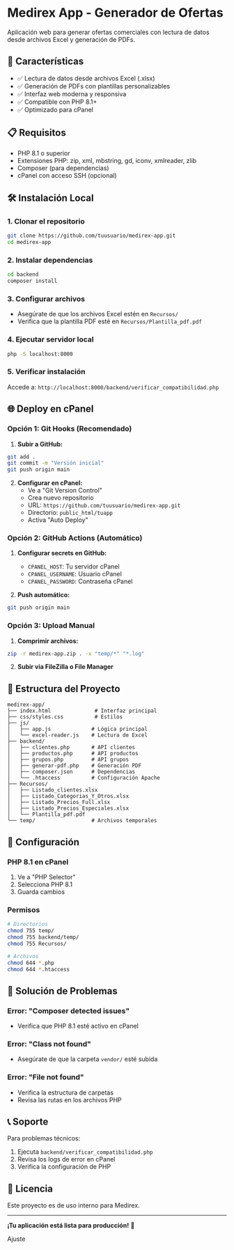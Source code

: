 # Medirex App - Generador de Ofertas

Aplicación web para generar ofertas comerciales con lectura de datos desde archivos Excel y generación de PDFs.

## 🚀 Características

- ✅ Lectura de datos desde archivos Excel (.xlsx)
- ✅ Generación de PDFs con plantillas personalizables
- ✅ Interfaz web moderna y responsiva
- ✅ Compatible con PHP 8.1+
- ✅ Optimizado para cPanel

## 📋 Requisitos

- PHP 8.1 o superior
- Extensiones PHP: zip, xml, mbstring, gd, iconv, xmlreader, zlib
- Composer (para dependencias)
- cPanel con acceso SSH (opcional)

## 🛠️ Instalación Local

### 1. Clonar el repositorio
```bash
git clone https://github.com/tuusuario/medirex-app.git
cd medirex-app
```

### 2. Instalar dependencias
```bash
cd backend
composer install
```

### 3. Configurar archivos
- Asegúrate de que los archivos Excel estén en `Recursos/`
- Verifica que la plantilla PDF esté en `Recursos/Plantilla_pdf.pdf`

### 4. Ejecutar servidor local
```bash
php -S localhost:8000
```

### 5. Verificar instalación
Accede a: `http://localhost:8000/backend/verificar_compatibilidad.php`

## 🌐 Deploy en cPanel

### Opción 1: Git Hooks (Recomendado)

1. **Subir a GitHub:**
```bash
git add .
git commit -m "Versión inicial"
git push origin main
```

2. **Configurar en cPanel:**
   - Ve a "Git Version Control"
   - Crea nuevo repositorio
   - URL: `https://github.com/tuusuario/medirex-app.git`
   - Directorio: `public_html/tuapp`
   - Activa "Auto Deploy"

### Opción 2: GitHub Actions (Automático)

1. **Configurar secrets en GitHub:**
   - `CPANEL_HOST`: Tu servidor cPanel
   - `CPANEL_USERNAME`: Usuario cPanel
   - `CPANEL_PASSWORD`: Contraseña cPanel

2. **Push automático:**
```bash
git push origin main
```

### Opción 3: Upload Manual

1. **Comprimir archivos:**
```bash
zip -r medirex-app.zip . -x "temp/*" "*.log"
```

2. **Subir via FileZilla o File Manager**

## 📁 Estructura del Proyecto

```
medirex-app/
├── index.html              # Interfaz principal
├── css/styles.css          # Estilos
├── js/
│   ├── app.js             # Lógica principal
│   └── excel-reader.js    # Lectura de Excel
├── backend/
│   ├── clientes.php       # API clientes
│   ├── productos.php      # API productos
│   ├── grupos.php         # API grupos
│   ├── generar-pdf.php    # Generación PDF
│   ├── composer.json      # Dependencias
│   └── .htaccess          # Configuración Apache
├── Recursos/
│   ├── Listado_clientes.xlsx
│   ├── Listado_Categorias_Y_Otros.xlsx
│   ├── Listado_Precios_Full.xlsx
│   ├── Listado_Precios_Especiales.xlsx
│   └── Plantilla_pdf.pdf
└── temp/                  # Archivos temporales
```

## 🔧 Configuración

### PHP 8.1 en cPanel
1. Ve a "PHP Selector"
2. Selecciona PHP 8.1
3. Guarda cambios

### Permisos
```bash
# Directorios
chmod 755 temp/
chmod 755 backend/temp/
chmod 755 Recursos/

# Archivos
chmod 644 *.php
chmod 644 *.htaccess
```

## 🚨 Solución de Problemas

### Error: "Composer detected issues"
- Verifica que PHP 8.1 esté activo en cPanel

### Error: "Class not found"
- Asegúrate de que la carpeta `vendor/` esté subida

### Error: "File not found"
- Verifica la estructura de carpetas
- Revisa las rutas en los archivos PHP

## 📞 Soporte

Para problemas técnicos:
1. Ejecuta `backend/verificar_compatibilidad.php`
2. Revisa los logs de error en cPanel
3. Verifica la configuración de PHP

## 📄 Licencia

Este proyecto es de uso interno para Medirex.

---

**¡Tu aplicación está lista para producción!** 🎉

Ajuste